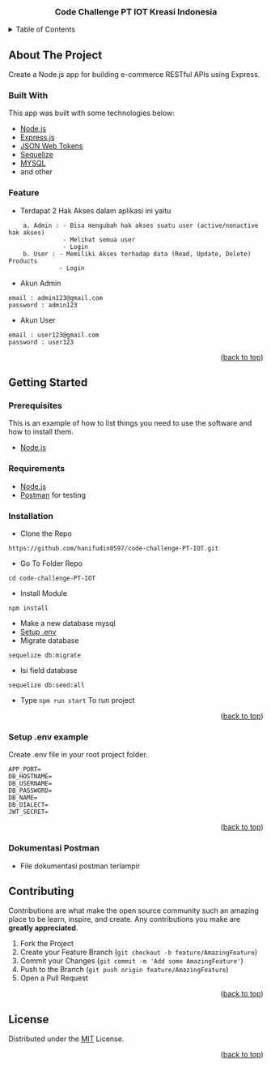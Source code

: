 <div id="top"></div>

<!-- PROJECT LOGO -->
<br />
<div align="center">
  <h3 align="center">Code Challenge PT IOT Kreasi Indonesia</h3>
</div>

<!-- TABLE OF CONTENTS -->
<details>
  <summary>Table of Contents</summary>
  <ol>
    <li>
      <a href="#about-the-project">About The Project</a>
      <ul>
        <li><a href="#built-with">Built With</a></li>
      </ul>
    </li>
    <li>
      <a href="#getting-started">Getting Started</a>
      <ul>
        <li><a href="#prerequisites">Prerequisites</a></li>
        <li><a href="#requirements">Requirements</a></li>
        <li><a href="#installation">Installation</a></li>
        <li><a href="#setup-env-example">Setup .env example</a></li>
      </ul>
    </li>
    <li><a href="#rest-api">REST API</a></li>
    <li><a href="#contributing">Contributing</a></li>
    <li><a href="#related-project">Related Project</a></li>
    <li><a href="#contributing">Contributing</a></li>
    <li><a href="#our-team">Our Team</a></li>
    <li><a href="#license">License</a></li>
  </ol>
</details>


<!-- ABOUT THE PROJECT -->
## About The Project

Create a Node.js app for building e-commerce RESTful APIs using Express.

### Built With
This app was built with some technologies below:
- [Node.js](https://nodejs.org/en/)
- [Express.js](https://expressjs.com/)
- [JSON Web Tokens](https://jwt.io/)
- [Sequelize](https://sequelize.org/)
- [MYSQL](https://www.mysql.com/)
- and other

### Feature
- Terdapat 2 Hak Akses dalam aplikasi ini yaitu
```
    a. Admin : - Bisa mengubah hak akses suatu user (active/nonactive hak akses)
               - Melihat semua user
               - Login
    b. User : - Memiliki Akses terhadap data (Read, Update, Delete) Products
              - Login
```

- Akun Admin
```
email : admin123@gmail.com
password : admin123
```

- Akun User
```
email : user123@gmail.com
password : user123
```

<p align="right">(<a href="#top">back to top</a>)</p>

<!-- GETTING STARTED -->
## Getting Started

### Prerequisites

This is an example of how to list things you need to use the software and how to install them.

* [Node.js](https://nodejs.org/en/download/)

### Requirements
* [Node.js](https://nodejs.org/en/)
* [Postman](https://www.getpostman.com/) for testing

### Installation

- Clone the Repo
```
https://github.com/hanifudin0597/code-challenge-PT-IOT.git
```
- Go To Folder Repo
```
cd code-challenge-PT-IOT
```
- Install Module
```
npm install
```
- Make a new database mysql
- <a href="#setup-env-example">Setup .env</a>
- Migrate database
```
sequelize db:migrate
```
- Isi field database
```
sequelize db:seed:all
```
- Type `npm run start` To run project

<p align="right">(<a href="#top">back to top</a>)</p>

### Setup .env example

Create .env file in your root project folder.

```env
APP_PORT=
DB_HOSTNAME=
DB_USERNAME=
DB_PASSWORD=
DB_NAME=
DB_DIALECT=
JWT_SECRET=
```

<p align="right">(<a href="#top">back to top</a>)</p>

### Dokumentasi Postman
- File dokumentasi postman terlampir


<!-- CONTRIBUTING -->
## Contributing

Contributions are what make the open source community such an amazing place to be learn, inspire, and create. Any contributions you make are **greatly appreciated**.

1. Fork the Project
2. Create your Feature Branch (`git checkout -b feature/AmazingFeature`)
3. Commit your Changes (`git commit -m 'Add some AmazingFeature'`)
4. Push to the Branch (`git push origin feature/AmazingFeature`)
5. Open a Pull Request


<p align="right">(<a href="#top">back to top</a>)</p>

## License
Distributed under the [MIT](/LICENSE) License.

<p align="right">(<a href="#top">back to top</a>)</p>
